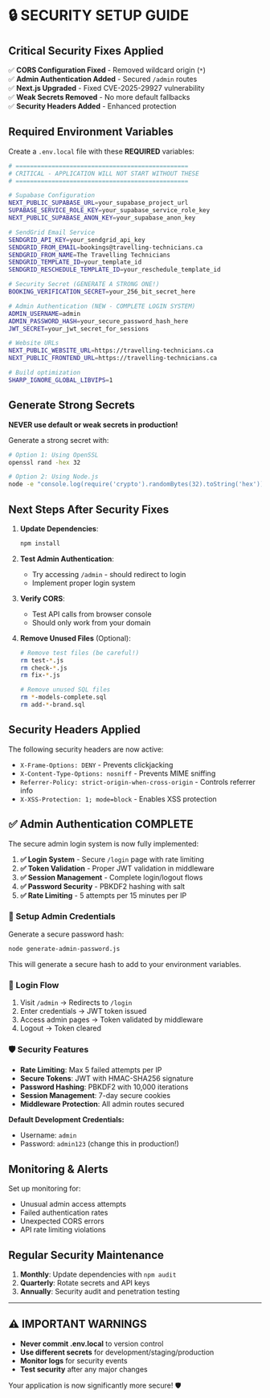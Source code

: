 # 🔒 SECURITY SETUP GUIDE

## Critical Security Fixes Applied

✅ **CORS Configuration Fixed** - Removed wildcard origin (`*`)  
✅ **Admin Authentication Added** - Secured `/admin` routes  
✅ **Next.js Upgraded** - Fixed CVE-2025-29927 vulnerability  
✅ **Weak Secrets Removed** - No more default fallbacks  
✅ **Security Headers Added** - Enhanced protection  

## Required Environment Variables

Create a `.env.local` file with these **REQUIRED** variables:

```bash
# ================================================
# CRITICAL - APPLICATION WILL NOT START WITHOUT THESE
# ================================================

# Supabase Configuration
NEXT_PUBLIC_SUPABASE_URL=your_supabase_project_url
SUPABASE_SERVICE_ROLE_KEY=your_supabase_service_role_key
NEXT_PUBLIC_SUPABASE_ANON_KEY=your_supabase_anon_key

# SendGrid Email Service
SENDGRID_API_KEY=your_sendgrid_api_key
SENDGRID_FROM_EMAIL=bookings@travelling-technicians.ca
SENDGRID_FROM_NAME=The Travelling Technicians
SENDGRID_TEMPLATE_ID=your_template_id
SENDGRID_RESCHEDULE_TEMPLATE_ID=your_reschedule_template_id

# Security Secret (GENERATE A STRONG ONE!)
BOOKING_VERIFICATION_SECRET=your_256_bit_secret_here

# Admin Authentication (NEW - COMPLETE LOGIN SYSTEM)
ADMIN_USERNAME=admin
ADMIN_PASSWORD_HASH=your_secure_password_hash_here
JWT_SECRET=your_jwt_secret_for_sessions

# Website URLs
NEXT_PUBLIC_WEBSITE_URL=https://travelling-technicians.ca
NEXT_PUBLIC_FRONTEND_URL=https://travelling-technicians.ca

# Build optimization
SHARP_IGNORE_GLOBAL_LIBVIPS=1
```

## Generate Strong Secrets

**NEVER use default or weak secrets in production!**

Generate a strong secret with:
```bash
# Option 1: Using OpenSSL
openssl rand -hex 32

# Option 2: Using Node.js
node -e "console.log(require('crypto').randomBytes(32).toString('hex'))"
```

## Next Steps After Security Fixes

1. **Update Dependencies**:
   ```bash
   npm install
   ```

2. **Test Admin Authentication**:
   - Try accessing `/admin` - should redirect to login
   - Implement proper login system

3. **Verify CORS**:
   - Test API calls from browser console
   - Should only work from your domain

4. **Remove Unused Files** (Optional):
   ```bash
   # Remove test files (be careful!)
   rm test-*.js
   rm check-*.js
   rm fix-*.js
   
   # Remove unused SQL files
   rm *-models-complete.sql
   rm add-*-brand.sql
   ```

## Security Headers Applied

The following security headers are now active:

- `X-Frame-Options: DENY` - Prevents clickjacking
- `X-Content-Type-Options: nosniff` - Prevents MIME sniffing
- `Referrer-Policy: strict-origin-when-cross-origin` - Controls referrer info
- `X-XSS-Protection: 1; mode=block` - Enables XSS protection

## ✅ Admin Authentication COMPLETE

The secure admin login system is now fully implemented:

1. **✅ Login System** - Secure `/login` page with rate limiting
2. **✅ Token Validation** - Proper JWT validation in middleware  
3. **✅ Session Management** - Complete login/logout flows
4. **✅ Password Security** - PBKDF2 hashing with salt
5. **✅ Rate Limiting** - 5 attempts per 15 minutes per IP

### 🔐 Setup Admin Credentials

Generate a secure password hash:
```bash
node generate-admin-password.js
```

This will generate a secure hash to add to your environment variables.

### 🚪 Login Flow

1. Visit `/admin` → Redirects to `/login`
2. Enter credentials → JWT token issued
3. Access admin pages → Token validated by middleware
4. Logout → Token cleared

### 🛡️ Security Features

- **Rate Limiting**: Max 5 failed attempts per IP
- **Secure Tokens**: JWT with HMAC-SHA256 signature
- **Password Hashing**: PBKDF2 with 10,000 iterations
- **Session Management**: 7-day secure cookies
- **Middleware Protection**: All admin routes secured

**Default Development Credentials:**
- Username: `admin`
- Password: `admin123` (change this in production!)

## Monitoring & Alerts

Set up monitoring for:
- Unusual admin access attempts
- Failed authentication rates
- Unexpected CORS errors
- API rate limiting violations

## Regular Security Maintenance

1. **Monthly**: Update dependencies with `npm audit`
2. **Quarterly**: Rotate secrets and API keys
3. **Annually**: Security audit and penetration testing

---

## ⚠️ IMPORTANT WARNINGS

- **Never commit .env.local** to version control
- **Use different secrets** for development/staging/production
- **Monitor logs** for security events
- **Test security** after any major changes

Your application is now significantly more secure! 🛡️ 